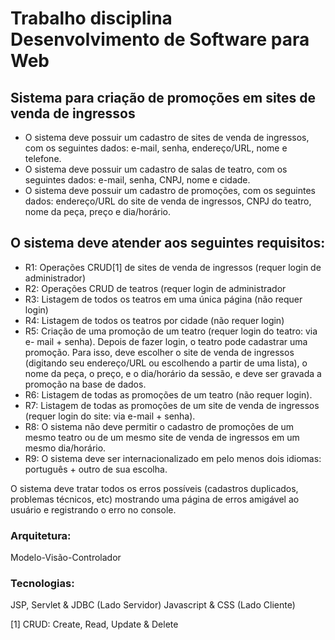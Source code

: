 # Trabalho disciplina Desenvolvimento de Software para Web

## Sistema para criação de promoções em sites de venda de ingressos

- O sistema deve possuir um cadastro de sites de venda de ingressos, com os seguintes dados: e-mail, senha, endereço/URL, nome e telefone.
- O sistema deve possuir um cadastro de salas de teatro, com os seguintes dados: e-mail, senha, CNPJ, nome e cidade.
- O sistema deve possuir um cadastro de promoções, com os seguintes dados: endereço/URL do site de venda de ingressos, CNPJ do teatro, nome da peça, preço e dia/horário.

## O sistema deve atender aos seguintes requisitos:

- R1: Operações CRUD[1] de sites de venda de ingressos (requer login de
administrador)
- R2: Operações CRUD de teatros (requer login de administrador
- R3: Listagem de todos os teatros em uma única página (não requer login)
- R4: Listagem de todos os teatros por cidade (não requer login)
- R5: Criação de uma promoção de um teatro (requer login do teatro: via e-
mail + senha). Depois de fazer login, o teatro pode cadastrar uma promoção. Para isso, deve escolher o site de venda de ingressos (digitando seu endereço/URL ou escolhendo a partir de uma lista), o nome da peça, o preço, e o dia/horário da sessão, e deve ser gravada a promoção na base de dados.
- R6: Listagem de todas as promoções de um teatro (não requer login).
- R7: Listagem de todas as promoções de um site de venda de ingressos
(requer login do site: via e-mail + senha).
- R8: O sistema não deve permitir o cadastro de promoções de um mesmo
teatro ou de um mesmo site de venda de ingressos em um mesmo
dia/horário.
- R9: O sistema deve ser internacionalizado em pelo menos dois idiomas:
português + outro de sua escolha.

O sistema deve tratar todos os erros possíveis (cadastros duplicados, problemas técnicos, etc) mostrando uma página de erros amigável ao usuário e registrando o erro no console.


### Arquitetura: 
Modelo-Visão-Controlador 
### Tecnologias: 
JSP, Servlet & JDBC (Lado Servidor)
Javascript & CSS (Lado Cliente) 

[1] CRUD: Create, Read, Update & Delete

